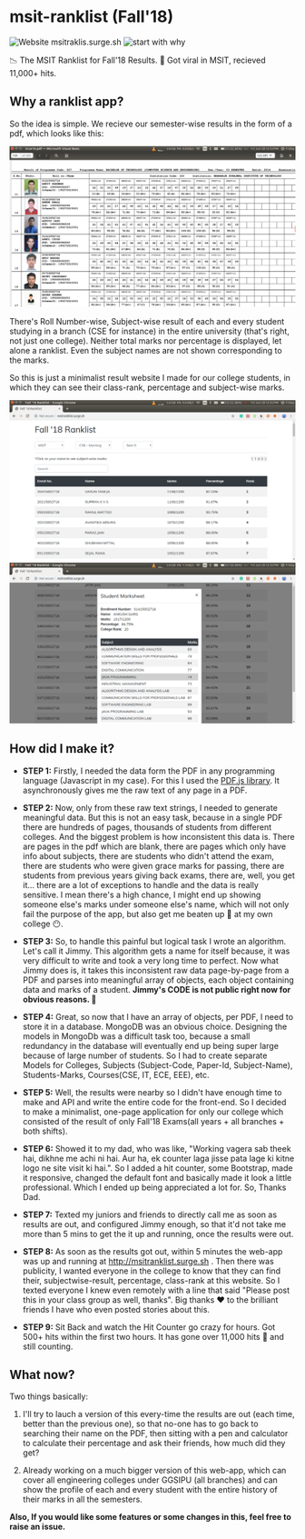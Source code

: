 # msit-ranklist (Fall'18)

![Website msitraklis.surge.sh](https://img.shields.io/website-up-down-green-red/https/msitranklist.surge.sh.svg)
![start with why](https://img.shields.io/badge/start%20with-why%3F-brightgreen.svg?style=flat)

📉 The MSIT Ranklist for Fall'18 Results. 🎉 Got viral in MSIT, recieved 11,000+ hits.


## Why a ranklist app?
So the idea is simple. We recieve our semester-wise results in the form of a pdf, which looks like this:

![PDF Screenshot](./screenshots/result-pdf.png)


There's Roll Number-wise, Subject-wise result of each and every student studying in a branch (CSE for instance) in the entire university (that's right, not just one college). Neither total marks nor percentage is displayed, let alone a ranklist. Even the subject names are not shown corresponding to the marks.


So this is just a minimalist result website I made for our college students, in which they can see their class-rank, percentage and subject-wise marks.

![MSIT Ranklist](./screenshots/msit-ranklist.png)
![MSIT Ranklist Subject-wise](./screenshots/msit-ranklist-subjects.png)


## How did I make it?

- **STEP 1:** Firstly, I needed the data form the PDF in any programming language (Javascript in my case). For this I used the [PDF.js library](https://mozilla.github.io/pdf.js/). It asynchronously gives me the raw text of any page in a PDF.

- **STEP 2:** Now, only from these raw text strings, I needed to generate meaningful data. But this is not an easy task, because in a single PDF there are hundreds of pages, thousands of students from different colleges. And the biggest problem is how inconsistent this data is. There are pages in the pdf which are blank, there are pages which only have info about subjects, there are students who didn't attend the exam, there are students who were given grace marks for passing, there are students from previous years giving back exams, there are, well, you get it... there are a lot of exceptions to handle and the data is really sensitive. I mean there's a high chance, I might end up showing someone else's marks under someone else's name, which will not only fail the purpose of the app, but also get me beaten up 👊 at my own college 😶.

- **STEP 3:** So, to handle this painful but logical task I wrote an algorithm. Let's call it Jimmy. This algorithm gets a name for itself because, it was very difficult to write and took a very long time to perfect. Now what Jimmy does is, it takes this inconsistent raw data page-by-page from a PDF and parses into meaningful array of objects, each object containing data and marks of a student. **Jimmy's CODE is not public right now for obvious reasons. 🙊**

- **STEP 4:** Great, so now that I have an array of objects, per PDF, I need to store it in a database. MongoDB was an obvious choice. Designing the models in MongoDb was a difficult task too, because a small redundancy in the database will eventually end up being super large because of large number of students. So I had to create separate Models for Colleges, Subjects (Subject-Code, Paper-Id, Subject-Name), Students-Marks, Courses(CSE, IT, ECE, EEE), etc.

- **STEP 5:** Well, the results were nearby so I didn't have enough time to make and API and write the entire code for the front-end. So I decided to make a minimalist, one-page application for only our college which consisted of the result of only Fall'18 Exams(all years + all branches + both shifts). 

- **STEP 6:** Showed it to my dad, who was like, "Working vagera sab theek hai, dikhne me achi ni hai. Aur ha, ek counter laga jisse pata lage ki kitne logo ne site visit ki hai.". So I added a hit counter, some Bootstrap, made it responsive, changed the default font and basically made it look a little professional. Which I ended up being appreciated a lot for. So, Thanks Dad.

- **STEP 7:** Texted my juniors and friends to directly call me as soon as results are out, and configured Jimmy enough, so that it'd not take me more than 5 mins to get the it up and running, once the results were out.

- **STEP 8:** As soon as the results got out, within 5 minutes the web-app was up and running at http://msitranklist.surge.sh . Then there was publicity, I wanted everyone in the college to know that they can find their, subjectwise-result, percentage, class-rank at this website. So I texted everyone I knew even remotely with a line that said "Please post this in your class group as well, thanks". Big thanks ❤️ to the brilliant friends I have who even posted stories about this.

- **STEP 9:** Sit Back and watch the Hit Counter go crazy for hours. Got 500+ hits within the first two hours. It has gone over 11,000 hits 🎉 and still counting. 

## What now?

Two things basically:

1. I'll try to lauch a version of this every-time the results are out (each time, better than the previous one), so that no-one has to go back to searching their name on the PDF, then sitting with a pen and calculator to calculate their percentage and ask their friends, how much did they get?
   
2. Already working on a much bigger version of this web-app, which can cover all engineering colleges under GGSIPU (all branches) and can show the profile of each and every student with the entire history of their marks in all the semesters.

**Also, If you would like some features or some changes in this, feel free to raise an issue.**
